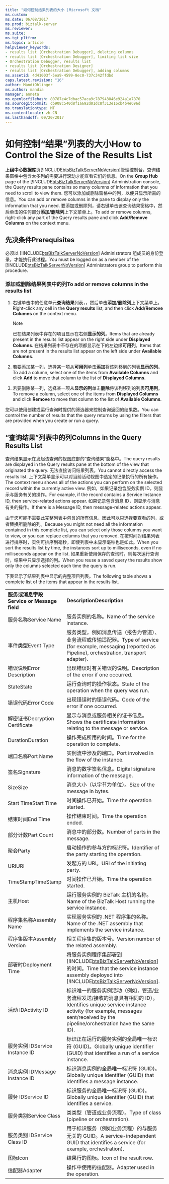 ```yaml
---
title: "如何控制结果列表的大小 |Microsoft 文档"
ms.custom: 
ms.date: 06/08/2017
ms.prod: biztalk-server
ms.reviewer: 
ms.suite: 
ms.tgt_pltfrm: 
ms.topic: article
helpviewer_keywords:
- results list [Orchestration Debugger], deleting columns
- results list [Orchestration Debugger], limiting list size
- Orchestration Debugger, results list
- results list [Orchestration Designer]
- results list [Orchestration Debugger], adding columns
ms.assetid: 4d41003f-5ea9-4599-8ec0-737c342ffdbd
caps.latest.revision: "16"
author: MandiOhlinger
ms.author: mandia
manager: anneta
ms.openlocfilehash: 80787e4c7dbac57aca9c787943846e924a1a7870
ms.sourcegitcommit: cb908c540d8f1a692d01dc8f313e16cb4b4e696d
ms.translationtype: MT
ms.contentlocale: zh-CN
ms.lasthandoff: 09/20/2017
---
```

# <a name="how-to-control-the-size-of-the-results-list"></a><span data-ttu-id="e57d0-102">如何控制“结果”列表的大小</span><span class="sxs-lookup"><span data-stu-id="e57d0-102">How to Control the Size of the Results List</span></span>
<span data-ttu-id="e57d0-103">上**组中心数据库**页[!INCLUDE[btsBizTalkServerNoVersion](../includes/btsbiztalkservernoversion-md.md)]管理控制台，查询结果窗格中包含太多列的需要进行滚动才能查看它们的信息。</span><span class="sxs-lookup"><span data-stu-id="e57d0-103">On the **Group Hub** page of the [!INCLUDE[btsBizTalkServerNoVersion](../includes/btsbiztalkservernoversion-md.md)] Administration console, the Query results pane contains so many columns of information that you need to scroll to view them.</span></span> <span data-ttu-id="e57d0-104">您可以添加或删除窗格中的列，以便只显示所需的信息。</span><span class="sxs-lookup"><span data-stu-id="e57d0-104">You can add or remove columns in the pane to display only the information that you need.</span></span> <span data-ttu-id="e57d0-105">要添加或删除列，请右键单击该查询结果窗格中，然后单击的任何部分**添加/删除列**上下文菜单上。</span><span class="sxs-lookup"><span data-stu-id="e57d0-105">To add or remove columns, right-click any part of the Query results pane and click **Add/Remove Columns** on the context menu.</span></span>  
  
## <a name="prerequisites"></a><span data-ttu-id="e57d0-106">先决条件</span><span class="sxs-lookup"><span data-stu-id="e57d0-106">Prerequisites</span></span>  
 <span data-ttu-id="e57d0-107">必须以 [!INCLUDE[btsBizTalkServerNoVersion](../includes/btsbiztalkservernoversion-md.md)] Administrators 组成员的身份登录，才能执行此过程。</span><span class="sxs-lookup"><span data-stu-id="e57d0-107">You must be logged on as a member of the [!INCLUDE[btsBizTalkServerNoVersion](../includes/btsbiztalkservernoversion-md.md)] Administrators group to perform this procedure.</span></span>  
  
### <a name="to-add-or-remove-columns-in-the-results-list"></a><span data-ttu-id="e57d0-108">添加或删除结果列表中的列</span><span class="sxs-lookup"><span data-stu-id="e57d0-108">To add or remove columns in the results list</span></span>  
  
1.  <span data-ttu-id="e57d0-109">右键单击中的任意单元**查询结果**列表，，然后单击**添加/删除列**上下文菜单上。</span><span class="sxs-lookup"><span data-stu-id="e57d0-109">Right-click any cell in the **Query results** list, and then click **Add/Remove Columns** on the context menu.</span></span>  
  
    > [!NOTE]
    >  <span data-ttu-id="e57d0-110">已在结果列表中存在的项目显示在右侧**显示的列**。</span><span class="sxs-lookup"><span data-stu-id="e57d0-110">Items that are already present in the results list appear on the right side under **Displayed Columns**.</span></span> <span data-ttu-id="e57d0-111">在结果列表中不存在的项都显示在下的左边缘**可用列**。</span><span class="sxs-lookup"><span data-stu-id="e57d0-111">Items that are not present in the results list appear on the left side under **Available Columns**.</span></span>  
  
2.  <span data-ttu-id="e57d0-112">若要添加某一列，选择某一项从**可用列**单击**添加**将该列移到的列表**显示的列**。</span><span class="sxs-lookup"><span data-stu-id="e57d0-112">To add a column, select one of the items from **Available Columns** and click **Add** to move that column to the list of **Displayed Columns**.</span></span>  
  
3.  <span data-ttu-id="e57d0-113">若要删除某一列，选择某一项从**显示的列**单击**删除**将该列移到的列表**可用列**。</span><span class="sxs-lookup"><span data-stu-id="e57d0-113">To remove a column, select one of the items from **Displayed Columns** and click **Remove** to move that column to the list of **Available Columns**.</span></span>  
  
 <span data-ttu-id="e57d0-114">您可以使用创建或运行查询时提供的筛选器来控制查询返回的结果数。</span><span class="sxs-lookup"><span data-stu-id="e57d0-114">You can control the number of results that the query returns by using the filters that are provided when you create or run a query.</span></span>  
  
## <a name="columns-in-the-query-results-list"></a><span data-ttu-id="e57d0-115">“查询结果”列表中的列</span><span class="sxs-lookup"><span data-stu-id="e57d0-115">Columns in the Query Results List</span></span>  
 <span data-ttu-id="e57d0-116">查询结果显示在发起该查询的视图底部的“查询结果”窗格中。</span><span class="sxs-lookup"><span data-stu-id="e57d0-116">The query results are displayed in the Query results pane at the bottom of the view that originated the query.</span></span> <span data-ttu-id="e57d0-117">无法直接访问结果列表。</span><span class="sxs-lookup"><span data-stu-id="e57d0-117">You cannot directly access the results list.</span></span> <span data-ttu-id="e57d0-118">上下文菜单显示可以对当前活动视图中选定的记录执行的所有操作。</span><span class="sxs-lookup"><span data-stu-id="e57d0-118">The context menu shows all of the actions you can perform on the selected record within the currently active view.</span></span> <span data-ttu-id="e57d0-119">例如，如果记录包含服务实例 ID，则显示与服务有关的操作。</span><span class="sxs-lookup"><span data-stu-id="e57d0-119">For example, if the record contains a Service Instance ID, then service-related actions appear.</span></span> <span data-ttu-id="e57d0-120">如果记录包含消息 ID，则显示与消息有关的操作。</span><span class="sxs-lookup"><span data-stu-id="e57d0-120">If there is a Message ID, then message-related actions appear.</span></span>  
  
 <span data-ttu-id="e57d0-121">由于您可能不需要此完整列表中包含的所有信息，因此可以只选择要查看的列，或者替换所删除的列。</span><span class="sxs-lookup"><span data-stu-id="e57d0-121">Because you might not need all the information contained in this complete list, you can select only those columns you want to view, or you can replace columns that you removed.</span></span> <span data-ttu-id="e57d0-122">在按时间对结果列表进行排序时，实例可排序到毫秒，即使列表中未显示毫秒也是如此。</span><span class="sxs-lookup"><span data-stu-id="e57d0-122">When you sort the results list by time, the instances sort up to milliseconds, even if no milliseconds appear on the list.</span></span> <span data-ttu-id="e57d0-123">如果重新使用保存的查询时，则每次运行查询时，结果中只显示选择的列。</span><span class="sxs-lookup"><span data-stu-id="e57d0-123">When you reuse a saved query the results show only the columns selected each time the query is run.</span></span>  
  
 <span data-ttu-id="e57d0-124">下表显示了结果列表中显示的完整项目列表。</span><span class="sxs-lookup"><span data-stu-id="e57d0-124">The following table shows a complete list of the items that appear in the results list.</span></span>  
  
|||  
|-|-|  
|<span data-ttu-id="e57d0-125">**服务或消息字段**</span><span class="sxs-lookup"><span data-stu-id="e57d0-125">**Service or Message field**</span></span>|<span data-ttu-id="e57d0-126">**Description**</span><span class="sxs-lookup"><span data-stu-id="e57d0-126">**Description**</span></span>|  
|<span data-ttu-id="e57d0-127">服务名称</span><span class="sxs-lookup"><span data-stu-id="e57d0-127">Service Name</span></span>|<span data-ttu-id="e57d0-128">服务实例的名称。</span><span class="sxs-lookup"><span data-stu-id="e57d0-128">Name of the service instance.</span></span>|  
|<span data-ttu-id="e57d0-129">事件类型</span><span class="sxs-lookup"><span data-stu-id="e57d0-129">Event Type</span></span>|<span data-ttu-id="e57d0-130">服务类型，例如消息传送（报告为管道）、业务流程或传输适配器。</span><span class="sxs-lookup"><span data-stu-id="e57d0-130">Type of service (for example, messaging (reported as Pipeline), orchestration, transport adapter).</span></span>|  
|<span data-ttu-id="e57d0-131">错误说明</span><span class="sxs-lookup"><span data-stu-id="e57d0-131">Error Description</span></span>|<span data-ttu-id="e57d0-132">出现错误时有关错误的说明。</span><span class="sxs-lookup"><span data-stu-id="e57d0-132">Description of the error if one occurred.</span></span>|  
|<span data-ttu-id="e57d0-133">State</span><span class="sxs-lookup"><span data-stu-id="e57d0-133">State</span></span>|<span data-ttu-id="e57d0-134">运行查询时的操作状态。</span><span class="sxs-lookup"><span data-stu-id="e57d0-134">State of the operation when the query was run.</span></span>|  
|<span data-ttu-id="e57d0-135">错误代码</span><span class="sxs-lookup"><span data-stu-id="e57d0-135">Error Code</span></span>|<span data-ttu-id="e57d0-136">出现错误时的错误代码。</span><span class="sxs-lookup"><span data-stu-id="e57d0-136">Code of the error if one occurred.</span></span>|  
|<span data-ttu-id="e57d0-137">解密证书</span><span class="sxs-lookup"><span data-stu-id="e57d0-137">Decryption Certificate</span></span>|<span data-ttu-id="e57d0-138">显示与消息或服务相关的证书信息。</span><span class="sxs-lookup"><span data-stu-id="e57d0-138">Shows the certificate information relating to the message or service.</span></span>|  
|<span data-ttu-id="e57d0-139">Duration</span><span class="sxs-lookup"><span data-stu-id="e57d0-139">Duration</span></span>|<span data-ttu-id="e57d0-140">操作完成所用的时间。</span><span class="sxs-lookup"><span data-stu-id="e57d0-140">Time for the operation to complete.</span></span>|  
|<span data-ttu-id="e57d0-141">端口名称</span><span class="sxs-lookup"><span data-stu-id="e57d0-141">Port Name</span></span>|<span data-ttu-id="e57d0-142">实例流中涉及的端口。</span><span class="sxs-lookup"><span data-stu-id="e57d0-142">Port involved in the flow of the instance.</span></span>|  
|<span data-ttu-id="e57d0-143">签名</span><span class="sxs-lookup"><span data-stu-id="e57d0-143">Signature</span></span>|<span data-ttu-id="e57d0-144">消息的数字签名信息。</span><span class="sxs-lookup"><span data-stu-id="e57d0-144">Digital signature information of the message.</span></span>|  
|<span data-ttu-id="e57d0-145">Size</span><span class="sxs-lookup"><span data-stu-id="e57d0-145">Size</span></span>|<span data-ttu-id="e57d0-146">消息大小（以字节为单位）。</span><span class="sxs-lookup"><span data-stu-id="e57d0-146">Size of the message in bytes.</span></span>|  
|<span data-ttu-id="e57d0-147">Start Time</span><span class="sxs-lookup"><span data-stu-id="e57d0-147">Start Time</span></span>|<span data-ttu-id="e57d0-148">时间操作已开始。</span><span class="sxs-lookup"><span data-stu-id="e57d0-148">Time the operation started.</span></span>|  
|<span data-ttu-id="e57d0-149">结束时间</span><span class="sxs-lookup"><span data-stu-id="e57d0-149">End Time</span></span>|<span data-ttu-id="e57d0-150">操作结束时间。</span><span class="sxs-lookup"><span data-stu-id="e57d0-150">Time the operation ended.</span></span>|  
|<span data-ttu-id="e57d0-151">部分计数</span><span class="sxs-lookup"><span data-stu-id="e57d0-151">Part Count</span></span>|<span data-ttu-id="e57d0-152">消息中的部分数。</span><span class="sxs-lookup"><span data-stu-id="e57d0-152">Number of parts in the message.</span></span>|  
|<span data-ttu-id="e57d0-153">聚会</span><span class="sxs-lookup"><span data-stu-id="e57d0-153">Party</span></span>|<span data-ttu-id="e57d0-154">启动操作的参与方的标识符。</span><span class="sxs-lookup"><span data-stu-id="e57d0-154">Identifier of the party starting the operation.</span></span>|  
|<span data-ttu-id="e57d0-155">URI</span><span class="sxs-lookup"><span data-stu-id="e57d0-155">URI</span></span>|<span data-ttu-id="e57d0-156">发起方的 URI。</span><span class="sxs-lookup"><span data-stu-id="e57d0-156">URI of the initiating party.</span></span>|  
|<span data-ttu-id="e57d0-157">TimeStamp</span><span class="sxs-lookup"><span data-stu-id="e57d0-157">TimeStamp</span></span>|<span data-ttu-id="e57d0-158">时间操作已开始。</span><span class="sxs-lookup"><span data-stu-id="e57d0-158">Time the operation started.</span></span>|  
|<span data-ttu-id="e57d0-159">主机</span><span class="sxs-lookup"><span data-stu-id="e57d0-159">Host</span></span>|<span data-ttu-id="e57d0-160">运行服务实例的 BizTalk 主机的名称。</span><span class="sxs-lookup"><span data-stu-id="e57d0-160">Name of the BizTalk Host running the service instance.</span></span>|  
|<span data-ttu-id="e57d0-161">程序集名称</span><span class="sxs-lookup"><span data-stu-id="e57d0-161">Assembly Name</span></span>|<span data-ttu-id="e57d0-162">实现服务实例的 .NET 程序集的名称。</span><span class="sxs-lookup"><span data-stu-id="e57d0-162">Name of the .NET assembly that implements the service instance.</span></span>|  
|<span data-ttu-id="e57d0-163">程序集版本</span><span class="sxs-lookup"><span data-stu-id="e57d0-163">Assembly Version</span></span>|<span data-ttu-id="e57d0-164">相关程序集的版本号。</span><span class="sxs-lookup"><span data-stu-id="e57d0-164">Version number of the related assembly.</span></span>|  
|<span data-ttu-id="e57d0-165">部署时</span><span class="sxs-lookup"><span data-stu-id="e57d0-165">Deployment Time</span></span>|<span data-ttu-id="e57d0-166">将服务实例程序集部署到 [!INCLUDE[btsBizTalkServerNoVersion](../includes/btsbiztalkservernoversion-md.md)] 的时间。</span><span class="sxs-lookup"><span data-stu-id="e57d0-166">Time that the service instance assembly deployed into [!INCLUDE[btsBizTalkServerNoVersion](../includes/btsbiztalkservernoversion-md.md)].</span></span>|  
|<span data-ttu-id="e57d0-167">活动 ID</span><span class="sxs-lookup"><span data-stu-id="e57d0-167">Activity ID</span></span>|<span data-ttu-id="e57d0-168">标识唯一的服务实例活动（例如，管道/业务流程发送/接收的消息具有相同的 ID）。</span><span class="sxs-lookup"><span data-stu-id="e57d0-168">Identifies unique service instance activity (for example, messages sent/received by the pipeline/orchestration have the same ID).</span></span>|  
|<span data-ttu-id="e57d0-169">服务实例 ID</span><span class="sxs-lookup"><span data-stu-id="e57d0-169">Service Instance ID</span></span>|<span data-ttu-id="e57d0-170">标识正在运行的服务实例的全局唯一标识符 (GUID)。</span><span class="sxs-lookup"><span data-stu-id="e57d0-170">Globally unique identifier (GUID) that identifies a run of a service instance.</span></span>|  
|<span data-ttu-id="e57d0-171">消息实例 ID</span><span class="sxs-lookup"><span data-stu-id="e57d0-171">Message Instance ID</span></span>|<span data-ttu-id="e57d0-172">标识消息实例的全局唯一标识符 (GUID)。</span><span class="sxs-lookup"><span data-stu-id="e57d0-172">Globally unique identifier (GUID) that identifies a message instance.</span></span>|  
|<span data-ttu-id="e57d0-173">服务 ID</span><span class="sxs-lookup"><span data-stu-id="e57d0-173">Service ID</span></span>|<span data-ttu-id="e57d0-174">标识服务的全局唯一标识符 (GUID)。</span><span class="sxs-lookup"><span data-stu-id="e57d0-174">Globally unique identifier (GUID) that identifies a service.</span></span>|  
|<span data-ttu-id="e57d0-175">服务类别</span><span class="sxs-lookup"><span data-stu-id="e57d0-175">Service Class</span></span>|<span data-ttu-id="e57d0-176">类类型（管道或业务流程）。</span><span class="sxs-lookup"><span data-stu-id="e57d0-176">Type of class (pipeline or orchestration).</span></span>|  
|<span data-ttu-id="e57d0-177">服务类别 ID</span><span class="sxs-lookup"><span data-stu-id="e57d0-177">Service Class ID</span></span>|<span data-ttu-id="e57d0-178">用于标识服务（例如业务流程）的与服务无关的 GUID。</span><span class="sxs-lookup"><span data-stu-id="e57d0-178">A service-independent GUID that identifies a service (for example, orchestration).</span></span>|  
|<span data-ttu-id="e57d0-179">图标</span><span class="sxs-lookup"><span data-stu-id="e57d0-179">Icon</span></span>|<span data-ttu-id="e57d0-180">结果行的图标。</span><span class="sxs-lookup"><span data-stu-id="e57d0-180">Icon of the result row.</span></span>|  
|<span data-ttu-id="e57d0-181">适配器</span><span class="sxs-lookup"><span data-stu-id="e57d0-181">Adapter</span></span>|<span data-ttu-id="e57d0-182">操作中使用的适配器。</span><span class="sxs-lookup"><span data-stu-id="e57d0-182">Adapter used in the operation.</span></span>|